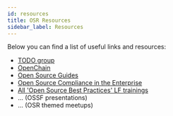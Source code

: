 ```yaml
---
id: resources
title: OSR Resources
sidebar_label: Resources
---
```


Below you can find a list of useful links and resources:
- [TODO group](https://todogroup.org/)
- [OpenChain](https://www.openchainproject.org/)
- [Open Source Guides](https://opensource.guide/)
- [Open Source Compliance in the Enterprise](https://www.linuxfoundation.org/resources/publications/open-source-compliance-in-the-enterprise)
- [All 'Open Source Best Practices' LF trainings](https://training.linuxfoundation.org/full-catalog/?_sft_topic_area=open-source-best-practice&utm_campaign=Membership&utm_source=hs_email&utm_medium=email&_hsenc=p2ANqtz-8sBd1hN8oeoN5u2mBjCQOaPgA6gi67geoN9Ispzk-ohq4uptc4rnyPyj0uV65LTerRJSWh)
- ... (OSSF presentations)
- ... (OSR themed meetups)